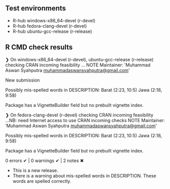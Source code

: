 ## Test environments
- R-hub windows-x86_64-devel (r-devel)
- R-hub fedora-clang-devel (r-devel)
- R-hub ubuntu-gcc-release (r-release)

## R CMD check results
❯ On windows-x86_64-devel (r-devel), ubuntu-gcc-release (r-release)
  checking CRAN incoming feasibility ... NOTE
  Maintainer: 'Muhammad Aswan Syahputra <muhammadaswansyahputra@gmail.com>'
  
  New submission
  
  Possibly mis-spelled words in DESCRIPTION:
    Barat (2:23, 10:5)
    Jawa (2:18, 9:58)
  
  Package has a VignetteBuilder field but no prebuilt vignette index.

❯ On fedora-clang-devel (r-devel)
  checking CRAN incoming feasibility ...NB: need Internet access to use CRAN incoming checks
   NOTE
  Maintainer: ‘Muhammad Aswan Syahputra <muhammadaswansyahputra@gmail.com>’
  
  Possibly mis-spelled words in DESCRIPTION:
    Barat (2:23, 10:5)
    Jawa (2:18, 9:58)
  
  Package has a VignetteBuilder field but no prebuilt vignette index.

0 errors ✔ | 0 warnings ✔ | 2 notes ✖

* This is a new release.
* There is a warning about mis-spelled words in DESCRIPTION. These words are spelled correctly.
